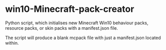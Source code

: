 # win10-Minecraft-pack-creator
Python script, which initialises new Minecraft Win10 behaviour packs, resource packs, or skin packs with a manifest.json file.

The script will produce a blank mcpack file with just a manifest.json located within.
